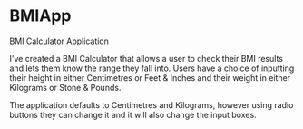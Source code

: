 # BMIApp
BMI Calculator Application

I've created a BMI Calculator that allows a user to check their BMI results and lets them know the range they fall into.
Users have a choice of inputting their height in either Centimetres or Feet & Inches and their weight in either Kilograms or Stone & Pounds. 

The application defaults to Centimetres and Kilograms, however using radio buttons they can change it and it will also change the input boxes. 


